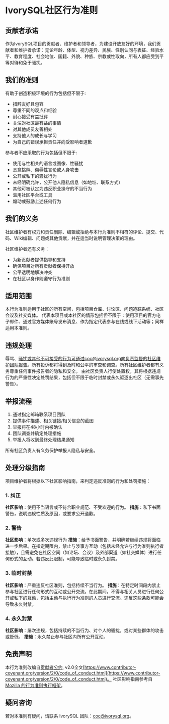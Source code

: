 # IvorySQL社区行为准则

## 贡献者承诺

作为IvorySQL项目的贡献者、维护者和领导者，为建设开放友好的环境，我们贡献者和维护者承诺：无论年龄、体型、视力差异、民族、性别认同与表征、经验水平、教育程度、社会地位、国籍、外貌、种族、宗教或性取向，所有人都应受到平等对待和免于骚扰。

## 我们的准则

有助于创造积极环境的行为包括但不限于:

- 措辞友好且包容
- 尊重不同的观点和经验
- 耐心接受有益批评
- 关注对社区最有益的事情
- 对其他成员友善相处
- 支持他人的成长与学习
- 为自己的错误承担责任并向受影响者道歉

参与者不应采取的行为包括但不限于:

- 使用与性相关的语言或图像、性骚扰
- 恶意挑衅、侮辱性言论或人身攻击
- 公开或私下的骚扰行为
- 未经明确允许，公开他人隐私信息（如地址、联系方式）
- 其他可被认定为违反职业操守的不当行为
- 滥用社区平台或工具
- 煽动或鼓励上述任何行为

## 我们的义务

社区维护者有权力和责任删除、编辑或拒绝与本行为准则不相符的评论、提交、代码、Wiki编辑、问题或其他贡献，并在适当时说明管理决策的理由。

社区维护者还有义务：

- 为新贡献者提供指导和支持
- 确保项目对所有贡献者保持开放
- 公平透明地解决冲突
- 在社区以身作则遵守行为准则

## 适用范围

本行为准则适用于社区的所有空间，包括项目仓库、讨论区、问题追踪系统、社区会议及社交媒体。
代表本项目或本社区的情形包括但不限于：使用项目的官方电子邮件、通过官方媒体账号发布消息、作为指定代表参与在线或线下活动等；同样适用本准则。

## 违规处理

辱骂、骚扰或其他不可接受的行为可通过coc@ivorysql.org向负责监督的社区维护团队报告。所有投诉都将得到及时和公平的审查和调查。所有社区维护者都有义务尊重任何事件报告者的隐私和安全。
由社区负责人行使处置权，其将根据违规行为的严重性决定处罚结果，包括但不限于临时封禁或永久驱逐出社区（无需事先警告）。

## 举报流程

1. 通过指定邮箱联系项目团队
2. 提供事件描述、相关链接/相关信息的截图
3. 举报将在48小时内被确认
4. 团队调查并确定处理措施
5. 举报人将收到最终处理结果通知

所有社区负责人有义务保护举报人隐私与安全。

## 处理分级指南

项目维护者将根据以下社区影响指南，来判定违反准则的行为和处罚措施：

### 1. 纠正

**社区影响**：使用不当语言或不符合职业规范、不受欢迎的行为。
**措施**：私下书面警告，说明违规性质及原因，或要求公开道歉。

### 2. 警告

**社区影响**：单次或多次违规行为
**措施**：给予书面警告，并明确若继续违规将面临进一步后果。在指定期限内，​​禁止与涉事方互动​​（包括未经允许与行为准则执行者接触），且需避免在社区空间（如论坛、会议）及外部渠道（如社交媒体）进行任何形式的互动。若违反此限制，可能导致临时或永久封禁。

### 3. 临时封禁

**社区影响**：严重违反社区准则，包括持续不当行为。
**措施**：在特定时间段内禁止参与社区进行任何形式的互动或公开交流。在此期间，不得与相关人员进行任何公开或私下的互动，包括主动与执行行为准则的人员进行交流。违反这些条款可能会导致永久封禁。

### 4. 永久封禁

**社区影响**：屡次违规，包括持续的不当行为、对个人的骚扰，或对某些群体的攻击或贬低。
**措施**：永久禁止参与社区内所有公开互动。

## 免责声明

本行为准则改编自[贡献者公约](https://www.contributor-covenant.org), v2.0全文[https://www.contributor-covenant.org/version/2/0/code_of_conduct.html](https://www.contributor-covenant.org/version/2/0/code_of_conduct.html)。
社区影响指南参考自[Mozilla 的行为准则执行框架](https://github.com/mozilla/diversity)。

## 疑问咨询

若对本准则有疑问，请联系 IvorySQL 团队：coc@ivorysql.org。
